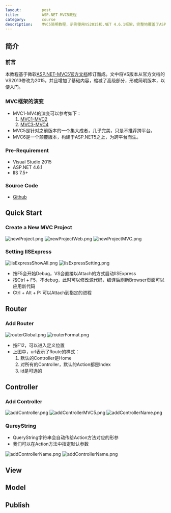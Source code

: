 ```yaml
---
layout:         post
title:          ASP.NET-MVC5教程
category:       course
description:    MVC5简明教程，示例使用VS2015和.NET 4.6.1框架，完整地覆盖了ASP.NET MVC5的框架组成，开发调试和部署。
---
```


## 简介

### 前言

本教程基于微软[ASP.NET-MVC5官方文档](http://www.asp.net/mvc/overview/getting-started/introduction/getting-started)修订而成。文中将VS版本从官方文档的VS2013修改为2015，并且增加了基础内容，缩减了高级部分，形成简明版本，以便入门。

### MVC框架的演变

- MVC1-MV4的演变可以参考如下：
	1. [MVC1-MVC2](http://www.asp.net/mvc/overview/older-versions-1)
	1. [MVC3-MVC4](http://www.asp.net/mvc/overview/older-versions)
- MVC5是针对之前版本的一个集大成者，几乎完美，只是不推荐跨平台。
- MVC6是一个颠覆版本，构建于ASP.NET5之上，为跨平台而生。

### Pre-Requirement
- Visual Studio 2015
- ASP.NET 4.6.1
- IIS 7.5+

### Source Code
- [Github](https://github.com/wu-wenxiang/wwxPOC/tree/master/asp.net_mvc/mvcPOC)

## Quick Start

### Create a New MVC Project

![newProject.png](http://7xudfs.com1.z0.glb.clouddn.com/4d7ac251b31c453382216147ee032bd5-newProject.png)
![newProjectWeb.png](http://7xudfs.com1.z0.glb.clouddn.com/4d7ac251b31c453382216147ee032bd5-newProjectWeb.png)
![newProjectMVC.png](http://7xudfs.com1.z0.glb.clouddn.com/4d7ac251b31c453382216147ee032bd5-newProjectMVC.png)

###  Setting IISExpress

![iisExpressShowAll.png](http://7xudfs.com1.z0.glb.clouddn.com/4d7ac251b31c453382216147ee032bd5-iisExpressShowAll.png)
![iisExpressSetting.png](http://7xudfs.com1.z0.glb.clouddn.com/4d7ac251b31c453382216147ee032bd5-iisExpressSetting.png)

- 按F5会开始Debug，VS会直接以Attach的方式启动IISExpress
- 按Ctrl + F5，不debug，此时可以修改源代码，编译后刷新Browser页面可以应用新代码
- Ctrl + Alt + P: 可以Attach到指定的进程

## Router

### Add Router

![routerGlobal.png](http://7xudfs.com1.z0.glb.clouddn.com/4d7ac251b31c453382216147ee032bd5-routerGlobal.png)
![routerFormat.png](http://7xudfs.com1.z0.glb.clouddn.com/4d7ac251b31c453382216147ee032bd5-routerFormat.png)

- 按F12，可以进入定义位置
- 上图中，url表示了Route的样式：
	1. 默认的Controller是Home
	1. 对所有的Controller，默认的Action都是Index
	1. id是可选的

## Controller

### Add Controller

![addController.png](http://7xudfs.com1.z0.glb.clouddn.com/4d7ac251b31c453382216147ee032bd5-addController.png)
![addControllerMVC5.png](http://7xudfs.com1.z0.glb.clouddn.com/4d7ac251b31c453382216147ee032bd5-addControllerMVC5.png)
![addControllerName.png](http://7xudfs.com1.z0.glb.clouddn.com/4d7ac251b31c453382216147ee032bd5-addControllerName.png)

### QureyString
- QueryString字符串会自动传给Action方法对应的形参
- 我们可以在Action方法中指定默认参数

![addControllerName.png](http://7xudfs.com1.z0.glb.clouddn.com/4d7ac251b31c453382216147ee032bd5-QueryString.png)
![addControllerName.png](http://7xudfs.com1.z0.glb.clouddn.com/4d7ac251b31c453382216147ee032bd5-QueryStringDefault.png)

## View

## Model

## Publish
